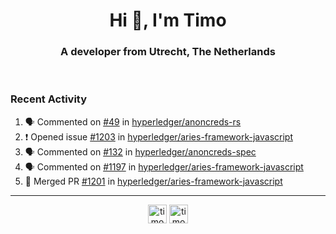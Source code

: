 <h1 align="center">Hi 👋, I'm Timo</h1>
<h3 align="center">A developer from Utrecht, The Netherlands</h3>
<br/>
<!-- https://github.com/rahuldkjain/github-profile-readme-generator --!>

<!--  <p align="left"><img src="https://github-readme-stats.vercel.app/api?username=timoglastra&show_icons=true&count_private=true&" alt="timoglastra" /></p> --!>

<!--
Github language stats
<p align="left"><img src="https://github-readme-stats.vercel.app/api/top-langs/?username=timoglastra&layout=compact" alt="timoglastra" /><p>
-->

<!-- Codestats language stats -->
<!-- <p align="left"><img src="https://codestats-readme.vercel.app/api/top-langs/?username=timoglastra&layout=compact&language_count=12" alt="timoglastra" /><p>    --!>
  
<h3>Recent Activity</h3>

<!--START_SECTION:activity-->
1. 🗣 Commented on [#49](https://github.com/hyperledger/anoncreds-rs/issues/49) in [hyperledger/anoncreds-rs](https://github.com/hyperledger/anoncreds-rs)
2. ❗️ Opened issue [#1203](https://github.com/hyperledger/aries-framework-javascript/issues/1203) in [hyperledger/aries-framework-javascript](https://github.com/hyperledger/aries-framework-javascript)
3. 🗣 Commented on [#132](https://github.com/hyperledger/anoncreds-spec/issues/132) in [hyperledger/anoncreds-spec](https://github.com/hyperledger/anoncreds-spec)
4. 🗣 Commented on [#1197](https://github.com/hyperledger/aries-framework-javascript/issues/1197) in [hyperledger/aries-framework-javascript](https://github.com/hyperledger/aries-framework-javascript)
5. 🎉 Merged PR [#1201](https://github.com/hyperledger/aries-framework-javascript/pull/1201) in [hyperledger/aries-framework-javascript](https://github.com/hyperledger/aries-framework-javascript)
<!--END_SECTION:activity-->

---

<p align="center">
<a href="https://twitter.com/timoglastra" target="blank"><img align="center" src="https://cdn.jsdelivr.net/npm/simple-icons@3.0.1/icons/twitter.svg" alt="timoglastra" height="30" width="30" /></a>
<a href="https://linkedin.com/in/timoglastra" target="blank"><img align="center" src="https://cdn.jsdelivr.net/npm/simple-icons@3.0.1/icons/linkedin.svg" alt="timoglastra" height="30" width="30" /></a>
</p>




